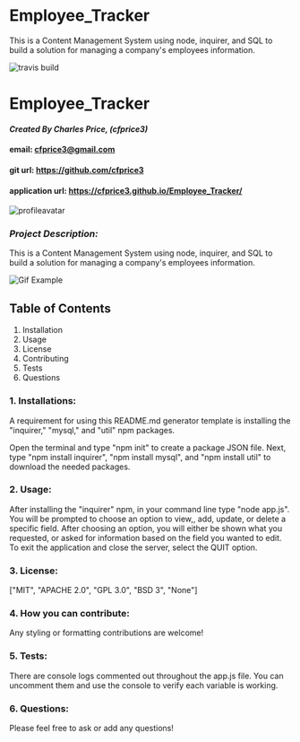 # Employee_Tracker
This is a Content Management System using node, inquirer, and SQL to build  a solution for managing a company's employees information.



![travis build](https://travis-ci.com/cfprice3/Employee_Tracker.svg?branch=master)
# **Employee_Tracker**

#### *Created By Charles Price, (cfprice3)*
#### email: cfprice3@gmail.com
#### git url: https://github.com/cfprice3
#### application url: https://cfprice3.github.io/Employee_Tracker/
![profileavatar](https://avatars2.githubusercontent.com/u/58721464?v=4)

### *Project Description:*
This is a Content Management System using node, inquirer, and SQL to build  a solution for managing a company's employees information.


![Gif Example](assets/gif/empTracker.gif)


 ## **Table of Contents**
 1. Installation
 2. Usage
 3. License
 4. Contributing
 5. Tests
 6. Questions



### **1. Installations:**
A requirement for using this README.md generator template is installing the "inquirer," "mysql," and "util" npm packages.

Open the terminal and type "npm init" to create a package JSON file.  Next, type "npm install inquirer", "npm install mysql", and "npm install util" to download the needed packages.


### **2. Usage:**
After installing the "inquirer" npm, in your command line type "node app.js". You will be
prompted to choose an option to view,, add, update, or delete a specific field. After choosing an option, you will either be shown what you requested, or asked for information based on the field you wanted to edit.  To exit the application and close the server, select the QUIT option.


### **3. License:**
["MIT", "APACHE 2.0", "GPL 3.0", "BSD 3", "None"]


### **4. How you can contribute:**
Any styling or formatting contributions are welcome!


### **5. Tests:**
There are console logs commented out throughout the app.js file.
You can uncomment them and use the console to verify each variable is working.


### **6. Questions:**
Please feel free to ask or add any questions!
